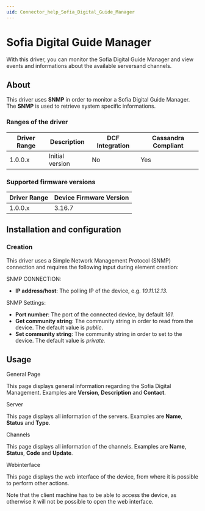 ```yaml
---
uid: Connector_help_Sofia_Digital_Guide_Manager
---
```


# Sofia Digital Guide Manager

With this driver, you can monitor the Sofia Digital Guide Manager and view events and informations about the available serversand channels.

## About

This driver uses **SNMP** in order to monitor a Sofia Digital Guide Manager. The **SNMP** is used to retrieve system specific informations.

### Ranges of the driver

| **Driver Range** | **Description** | **DCF Integration** | **Cassandra Compliant** |
|------------------|-----------------|---------------------|-------------------------|
| 1.0.0.x          | Initial version | No                  | Yes                     |

### Supported firmware versions

| **Driver Range** | **Device Firmware Version** |
|------------------|-----------------------------|
| 1.0.0.x          | 3.16.7                      |

## Installation and configuration

### Creation

This driver uses a Simple Network Management Protocol (SNMP) connection and requires the following input during element creation:

SNMP CONNECTION:

- **IP address/host**: The polling IP of the device, e.g. *10.11.12.13.*

SNMP Settings:

- **Port number**: The port of the connected device, by default *161.*
- **Get community string**: The community string in order to read from the device. The default value is *public*.
- **Set community string**: The community string in order to set to the device. The default value is *private.*

## Usage

General Page

This page displays general information regarding the Sofia Digital Management. Examples are **Version**, **Description** and **Contact**.

Server

This page displays all information of the servers. Examples are **Name**, **Status** and **Type**.

Channels

This page displays all information of the channels. Examples are **Name**, **Status**, **Code** and **Update**.

Webinterface

This page displays the web interface of the device, from where it is possible to perform other actions.

Note that the client machine has to be able to access the device, as otherwise it will not be possible to open the web interface.
